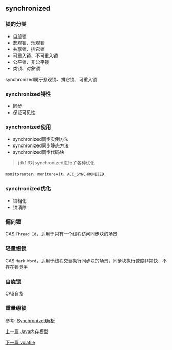 ## synchronized

### 锁的分类

* 自旋锁
* 悲观锁、乐观锁
* 共享锁、排它锁
* 可重入锁、不可重入锁
* 公平锁、非公平锁
* 类锁、对象锁

synchronized属于悲观锁、排它锁、可重入锁

### synchronized特性

* 同步
* 保证可见性

### synchronized使用

* synchronized同步实例方法
* synchronized同步静态方法
* synchronized同步代码块

> jdk1.6对synchronized进行了各种优化

`monitorenter`、`monitorexit`、`ACC_SYNCHRONIZED`

### synchronized优化

* 锁粗化
* 锁消除

### 偏向锁

CAS `Thread Id`，适用于只有一个线程访问同步块的场景

### 轻量级锁

CAS `Mark Word`，适用于线程交替执行同步块的场景，同步块执行速度非常快，不存在锁竞争

### 自旋锁

CAS自旋

### 重量级锁

参考: [Synchronized解析](https://juejin.im/post/5d5374076fb9a06ac76da894)


[上一篇 Java内存模型](4-多线程与并发/Java内存模型.md)

[下一篇 volatile](4-多线程与并发/volatile.md)
